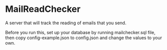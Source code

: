 # MailReadChecker
A server that will track the reading of emails that you send.


Before you run this, set up your database by running mailchecker.sql file, then copy config-example.json to config.json and change the values to your own.
